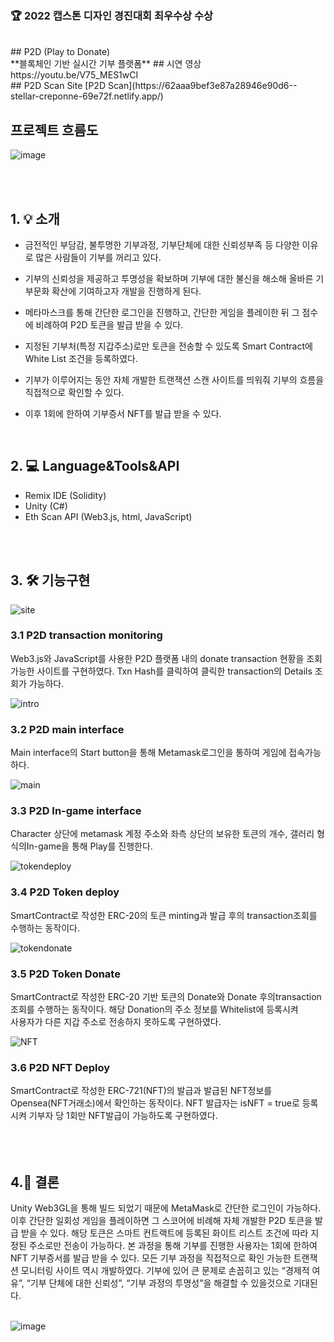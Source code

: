 ### 🏆 2022 캡스톤 디자인 경진대회 최우수상 수상      <br>

<br>
## P2D (Play to Donate) <br>
**블록체인 기반 실시간 기부 플랫폼**
## 시연 영상 https://youtu.be/V75_MES1wCI <br>
## P2D Scan Site [P2D Scan](https://62aaa9bef3e87a28946e90d6--stellar-creponne-69e72f.netlify.app/)


<br>

## 프로젝트 흐름도 <br>
![image](https://user-images.githubusercontent.com/79950504/174436552-c50d0d72-d0a7-4ea9-9d23-18a6a634c95d.png)

<br><br>

## 1. 💡 소개 <br>
- 금전적인 부담감, 불투명한 기부과정, 기부단체에 대한 신뢰성부족 등 다양한 이유로 많은 사람들이 기부를 꺼리고 있다.

- 기부의 신뢰성을 제공하고 투명성을 확보하며 기부에 대한 불신을 해소해 올바른 기부문화 확산에 기여하고자 개발을 진행하게 된다.

- 메타마스크를 통해 간단한 로그인을 진행하고, 간단한 게임을 플레이한 뒤 그 점수에 비례하여 P2D 토큰을 발급 받을 수 있다.

- 지정된 기부처(특정 지갑주소)로만 토큰을 전송할 수 있도록 Smart Contract에 White List 조건을 등록하였다.

- 기부가 이루어지는 동안 자체 개발한 트랜잭션 스캔 사이트를 띄워줘 기부의 흐름을 직접적으로 확인할 수 있다.

- 이후 1회에 한하여 기부증서 NFT를 발급 받을 수 있다.


<br>


## 2. 💻 Language&Tools&API <br>
* Remix IDE (Solidity)  
* Unity (C#)  
* Eth Scan API (Web3.js, html, JavaScript)  

    
<br><br>

## 3. 🛠 기능구현 <br>

 ![site](https://user-images.githubusercontent.com/79950091/174741740-d33d138c-4c4f-4389-8e8e-9753b62a0197.png)
### 3.1 P2D transaction monitoring

Web3.js와 JavaScript를 사용한 P2D 플랫폼 내의 donate transaction 현황을 조회 가능한 사이트를 구현하였다. Txn Hash를 클릭하여 클릭한 transaction의
Details 조회가 가능하다.

![intro](https://user-images.githubusercontent.com/79950091/174742132-39e9f7ef-7852-43b7-a0fc-236cad3ddc41.png)
### 3.2 P2D main interface

Main interface의 Start button을 통해 Metamask로그인을 통하여 게임에 접속가능하다.

![main](https://user-images.githubusercontent.com/79950091/174742235-925d3a54-9cb5-4fe7-bebe-3d7c3da27dd4.png)
### 3.3 P2D In-game interface

Character 상단에 metamask 계정 주소와 좌측 상단의 보유한 토큰의 개수, 갤러리 형식의In-game을 통해 Play를 진행한다.

![tokendeploy](https://user-images.githubusercontent.com/79950091/174958389-61d212a9-f9c9-4a07-8ae4-71f59f2e68b1.png)
### 3.4 P2D Token deploy

SmartContract로 작성한 ERC-20의 토큰 minting과 
발급 후의 transaction조회를 수행하는 동작이다.

![tokendonate](https://user-images.githubusercontent.com/79950091/174958629-dd54eaff-75d7-470f-844b-299cf112b423.png)
### 3.5 P2D Token Donate

SmartContract로 작성한 ERC-20 기반 토큰의 Donate와 
Donate 후의transaction 조회를 수행하는 동작이다. 해당 Donation의 주소 정보를 Whitelist에 등록시켜    
사용자가 다른 지갑 주소로 전송하지 못하도록 구현하였다.

![NFT](https://user-images.githubusercontent.com/79950091/174958633-524ce647-fc71-4110-8947-f3dc7ba1092e.png)
### 3.6 P2D NFT Deploy

SmartContract로 작성한 ERC-721(NFT)의 발급과 발급된 NFT정보를
Opensea(NFT거래소)에서 확인하는 동작이다.
NFT 발급자는 isNFT = true로 등록시켜 기부자 당 1회만 NFT발급이 가능하도록 구현하였다.
<br><br><br><br>

## 4.🧩 결론 <br>
Unity Web3GL을 통해 빌드 되었기 때문에 MetaMask로 간단한 로그인이 가능하다. 
이후 간단한 일회성 게임을 플레이하면 그 스코어에 비례해 자체 개발한 P2D 토큰을 발급 받을 수 있다. 
해당 토큰은 스마트 컨트랙트에 등록된 화이트 리스트 조건에 따라 지정된 주소로만 전송이 가능하다. 
본 과정을 통해 기부를 진행한 사용자는 1회에 한하여 NFT 기부증서를 발급 받을 수 있다. 
모든 기부 과정을 직접적으로 확인 가능한 트랜잭션 모니터링 사이트 역시 개발하였다. 
기부에 있어 큰 문제로 손꼽히고 있는 “경제적 여유”, “기부 단체에 대한 신뢰성”, “기부 과정의 투명성”을 해결할 수 있을것으로 기대된다.
<br><br>

![image](https://user-images.githubusercontent.com/74412438/196713643-24523058-dbae-4993-9dbd-4d9fae8bdeea.png)


